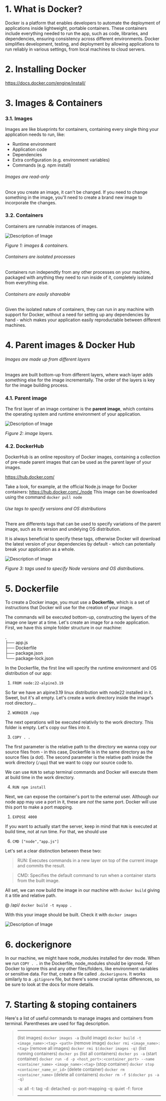 # 1. What is Docker?

Docker is a platform that enables developers to automate the deployment of applications inside lightweight, portable containers. These containers include everything needed to run the app, such as code, libraries, and dependencies, ensuring consistency across different environments. Docker simplifies development, testing, and deployment by allowing applications to run reliably in various settings, from local machines to cloud servers.

# 2. Installing Docker

https://docs.docker.com/engine/install/


# 3. Images & Containers

### 3.1. Images

Images are like blueprints for containers, containing every single thing your application needs to run, like:

- Runtime environment
- Application code
- Dependencies
- Extra configuration (e.g. environment variables)
- Commands (e.g. npm install)
  
###### Images are read-only

Once you create an image, it can't be changed. If you need to change something in the image, you'll need to create a brand new image to incorporate the changes.


### 3.2. Containers

Containers are runnable instances of images.

<img src="doc-assets/images-and-containers.png" alt="Description of Image" style="max-height: 150px;"/>

*<span style="font-size:.9rem">Figure 1: images & containers.<span>*

###### Containers are isolated processes

Containers run independtly from any other processes on your machine, packaged with anything they need to run inside of it, completely isolated from everything else.

###### Containers are easily shareable

Given the isolated nature of containers, they can run in any machine with support for Docker, without a need for setting up any dependencies by hand - which makes your application easily reproductable between different machines.

# 4. Parent images & Docker Hub

###### Images are made up from different layers

Images are built bottom-up from different layers, where wach layer adds something else for the image incrementally. The order of the layers is key for the image building process.

### 4.1. Parent image

The first layer of an image container is the <b>parent image</b>, which contains the operating system and runtime environment of your application.

<img src="doc-assets/image-layers.png" alt="Description of Image" style="max-height: 200px;"/>

*<span style="font-size:.9rem">Figure 2: image layers.<span>*

### 4.2. DockerHub

DockerHub is an online repository of Docker images, containing a collection of pre-made parent images that can be used as the parent layer of your images.

https://hub.docker.com/

Take a look, for example, at the official Node.js image for Docker containers: https://hub.docker.com/_/node
This image can be downloaded using the command `docker pull node`

###### Use tags to specify versions and OS distributions

There are differents tags that can be used to specify variations of the parent image, such as its version and undelying OS distribution.

It is always beneficial to specify these tags, otherwise Docker will download the latest version of your dependencies by default - which can potentially break your application as a whole.

<img src="doc-assets/tags.png" alt="Description of Image" style="max-height: 200px;"/>

*<span style="font-size:.9rem">Figure 3: tags used to specify Node versions and OS distributions.<span>*

# 5. Dockerfile

To create a Docker image, you must use a <b>Dockerfile</b>, which is a set of instructions that Docker will use for the creation of your image.

The commands will be executed bottom-up, constructing the layers of the image one layer at a time. Let's create an image for a node application.
First, we have this simple folder structure in our machine:

.<br/>
├── app.js<br/>
├── Dockerfile<br/>
├── package.json<br/>
└── package-lock.json<br/>

In the Dockerfile, the first line will specify the runtime environment and OS distribution of our app:

1. ```FROM node:22-alpine3.19```

So far we have an alpine3.19 linux distribution with node22 installed in it. Sweet, but it's all empty.
Let's create a work directory inside the image's root directory...

2. ```WORKDIR /app```

The next operations will be executed relativily to the work directory.
This folder is empty. Let's copy our files into it.

3. ```COPY . .```

The first parameter is the relative path to the directory we wanna copy our source files from - in this case, Dockerfile is in the same directory as the source files (a dot).
The second parameter is the relative path inside the work directory (`/app`) that we want to copy our source code to.

We can use `RUN` to setup terminal commands and Docker will execute them at build time in the work directory.

4. ```RUN npm install```

Next, we can expose the container's port to the external user. Although our node app may use a port in it, these are <i>not</i> the same port. Docker will use this port to make a port mapping.

1. ```EXPOSE 4000```

If you want to actually start the server, keep in mind that `RUN` is executed at build time, not at run time. For that, we should use

6. ```CMD ["node","app.js"]```

Let's set a clear distinction between these two:

> RUN: Executes commands in a new layer on top of the current image and commits the result. 

> CMD: Specifies the default command to run when a container starts from the built image. 

All set, we can now build the image in our machine with `docker build` giving it a title and relative path.

@ /api/
```docker build -t myapp .```

With this your image should be built. Check it with
```docker images```

<img src="doc-assets/docker-images.png" alt="Description of Image" style="max-height: 200px;"/>

# 6. dockerignore

In our machine, we might have node_modules installed for dev mode.
When we run `COPY . .` in the Dockerfile, node_modules should be ignored. For Docker to ignore this and any other files/folders, like environment variables or sensitive data. For that, create a file called `.dockerignore`. It works similarly to a `.gitignore` file, but there's some crucial syntax differences, so be sure to look at the docs for more details.

# 7. Starting & stoping containers

Here's a list of useful commands to manage images and containers from terminal. Parentheses are used for flag description.

> ___
> (list images) `docker images -a`
> (build image) `docker build -t <image_name>:<tag> <path>`
> (remove image) `docker rmi <image_name>:<tag>`
> (remove all images) `docker rmi $(docker images -q)`
> (list running containers) `docker ps`
> (list all containers) `docker ps -a`
> (start container) `docker run -d -p <host_port>:<container_port> --name <container_name> <image_name>:<tag>`
> (stop container) `docker stop <container_name_or_id>`
> (delete container) `docker rm <container_name>`
> (delete all containers) `docker rm -f $(docker ps -a -q)`
> 
> -a: all
> -t: tag
> -d: detached
> -p: port-mapping
> -q: quiet
> -f: force
> ___

